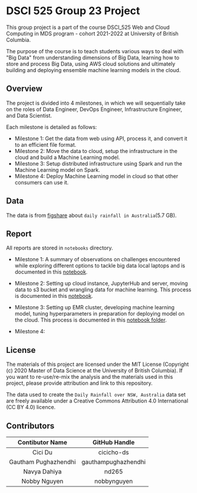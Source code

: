 # DSCI 525 Group 23 Project
This group project is a part of the course DSCI_525 Web and Cloud Computing in MDS program - cohort 2021-2022 at University of British Columbia.

The purpose of the course is to teach students various ways to deal with "Big Data" from understanding dimensions of Big Data, learning how to store and process Big Data, using AWS cloud solutions and ultimately building and deploying ensemble machine learning models in the cloud.

## Overview
The project is divided into 4 milestones, in which we will sequentially take on the roles of Data Engineer, DevOps Engineer, Infrastructure Engineer, and Data Scientist.

Each milestone is detailed as follows:
- Milestone 1: Get the data from web using API, process it, and convert it to an efficient file format.
- Milestone 2: Move the data to cloud, setup the infrastructure in the cloud and build a Machine Learning model.
- Milestone 3: Setup distributed infrastructure using Spark and run the Machine Learning model on Spark.
- Milestone 4: Deploy Machine Learning model in cloud so that other consumers can use it.

## Data
The data is from [figshare](https://figshare.com/articles/dataset/Daily_rainfall_over_NSW_Australia/14096681) about `daily rainfall in Australia`(5.7 GB).

## Report
All reports are stored in `notebooks` directory.

- Milestone 1: A summary of observations on challenges encountered while exploring different options to tackle big data local laptops and is documented in this [notebook](https://github.com/UBC-MDS/dsci-525-group-23/blob/e4135630430ad075a585b5a1614c33c72ee5a24f/notebooks/milestone_1.ipynb).

- Milestone 2: Setting up cloud instance, JupyterHub and server, moving data to s3 bucket and wrangling data for machine learning. This process is documented in this [notebook](https://github.com/UBC-MDS/dsci-525-group-23/blob/26653a242881b61fb2176e72ea143ea785d538be/notebooks/milestone_2.ipynb).

- Milestone 3: Setting up EMR cluster, developing machine learning model, tuning hyperparameters in preparation for deploying model on the cloud. This process is documented in this [notebook folder](https://github.com/UBC-MDS/dsci-525-group-23/tree/dev/notebooks/Milestone%203).

- Milestone 4:

## License
The materials of this project are licensed under the MIT License (Copyright (c) 2020 Master of Data Science at the University of British Columbia). If you want to re-use/re-mix the analysis and the materials used in this project, please provide attribution and link to this repository.

The data used to create the `Daily Rainfall over NSW, Australia` data set are freely available under a Creative Commons Attribution 4.0 International (CC BY 4.0) licence.
## Contributors
| Contibutor Name | GitHub Handle |
|:---------------:|:----------------:|
| Cici Du    |     cicicho-ds             |           
| Gautham Pughazhendhi   |      gauthampughazhendhi            |     
| Navya Dahiya   |    nd265              |     
| Nobby Nguyen    |   nobbynguyen               |     
